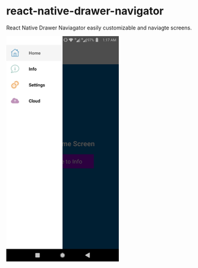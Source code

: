 # react-native-drawer-navigator
React Native Drawer Naviagator easily customizable and naviagte screens.


<img src="screenshots/menu.jpg" width="300" height="auto" />
